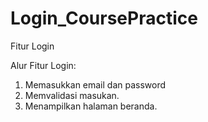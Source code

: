 # Login_CoursePractice
Fitur Login

Alur Fitur Login:
1. Memasukkan email dan password
2. Memvalidasi masukan.
3. Menampilkan halaman beranda.
